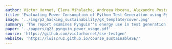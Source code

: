 ```yaml
---
author: Victor Hornet, Elena Mihalache, Andreea Mocanu, Alexandru Postu, Kian Sie
title: 'Evaluating Power Consumption of Python Test Generation using Pynguin'
image: '../img/p2_hacking_sustainability/gX_template/cover.png'
summary: 'The report examines Pynguin''s energy use in test generation. MIO uses more power but is faster, while MOSA and DynaMOSA use less power but take longer, offering guidelines for sustainable testing.'
paper: '../papers/g23_pynguin_power_usage.pdf'
source: 'https://github.com/victorhornet/sse-testgen'
website: 'https://luiscruz.github.io/course_sustainableSE/'
---
```

